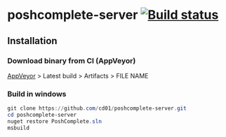 # poshcomplete-server [![Build status](https://ci.appveyor.com/api/projects/status/5c99vvedrlvoyj7t)](https://ci.appveyor.com/project/cd01/poshcomplete-server)

## Installation

### Download binary from CI \(AppVeyor\)

[AppVeyor](https://ci.appveyor.com/project/cd01/poshcomplete-server) \> Latest build \> Artifacts \> FILE NAME


### Build in windows

``` ps1
git clone https://github.com/cd01/poshcomplete-server.git
cd poshcomplete-server
nuget restore PoshComplete.sln
msbuild
```

